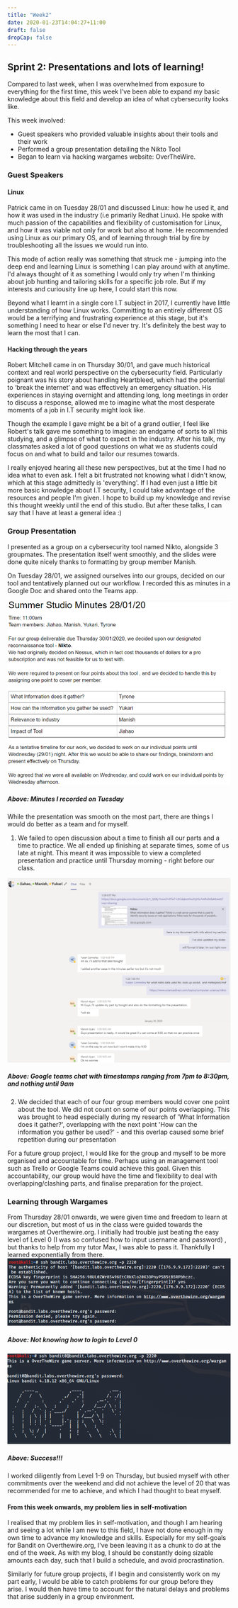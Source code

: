 ```yaml
---
title: "Week2"
date: 2020-01-23T14:04:27+11:00
draft: false
dropCap: false
---
```

## Sprint 2: Presentations and lots of learning!

Compared to last week, when I was overwhelmed from exposure to everything for the first time, this week I’ve been able to expand my basic knowledge about this field and develop an idea of what cybersecurity looks like.

This week involved:
+ Guest speakers who provided valuable insights about their tools and their work
+ Performed a group presentation detailing the Nikto Tool
+ Began to learn via hacking wargames website: OverTheWire.

### Guest Speakers
#### Linux
Patrick came in on Tuesday 28/01 and discussed Linux: how he used it, and how it was used in the industry (i.e primarily Redhat Linux). He spoke with much passion of the capabilities and flexibility of customisation for Linux, and how it was viable not only for work but also at home. He recommended using Linux as our primary OS, and of learning through trial by fire by troubleshooting all the issues we would run into. 

This mode of action really was something that struck me - jumping into the deep end and learning Linux is something I can play around with at anytime. I'd always thought of it as something I would only try when I'm thinking about job hunting and tailoring skills for a specific job role. But if my interests and curiousity line up here, I could start this now.

Beyond what I learnt in a single core I.T subject in 2017, I currently have little understanding of how Linux works. Committing to an entirely different OS would be a terrifying and frustrating experience at this stage, but it's something I need to hear or else I'd never try. It's definitely the best way to learn the most that I can.

#### Hacking through the years
Robert Mitchell came in on Thursday 30/01, and gave much historical context and real world perspective on the cybersecurity field.
Particularly poignant was his story about handling Heartbleed, which had the potential to ‘break the internet’ and was effectively an emergency situation. His experiences in staying overnight and attending long, long meetings in order to discuss a response, allowed me to imagine what the most desperate moments of a job in I.T security might look like.

Though the example I gave might be a bit of a grand outlier, I feel like Robert's talk gave me something to imagine: an endgame of sorts to all this studying, and a glimpse of what to expect in the industry. After his talk, my classmates asked a lot of good questions on what we as students could focus on and what to build and tailor our resumes towards.

I really enjoyed hearing all these new perspectives, but at the time I had no idea what to even ask. I felt a bit frustrated not knowing what I didn't know, which at this stage admittedly is 'everything'. If I had even just a little bit more basic knowledge about I.T security, I could take advantage of the resources and people I'm given. I hope to build up my knowledge and revise this thought weekly until the end of this studio. But after these talks, I can say that I have at least a general idea :)

### Group Presentation
I presented as a group on a cybersecurity tool named Nikto, alongside 3 groupmates. The presentation itself went smoothly, and the slides were done quite nicely thanks to formatting by group member Manish.

On Tuesday 28/01, we assigned ourselves into our groups, decided on our tool and tentatively planned out our workflow. I recorded this as minutes in a Google Doc and shared onto the Teams app.

![alt text](https://raw.githubusercontent.com/friedchicken1/summer-studio/master/data/img/2/minute.png)
##### Above: Minutes I recorded on Tuesday

While the presentation was smooth on the most part, there are things I would do better as a team and for myself.

1. We failed to open discussion about a time to finish all our parts and a time to practice. We all ended up finishing at separate times, some of us late at night. This meant it was impossible to view a completed presentation and practice until Thursday morning - right before our class.

![alt text](https://raw.githubusercontent.com/friedchicken1/summer-studio/master/data/img/2/teams.png)
##### Above: Google teams chat with timestamps ranging from 7pm to 8:30pm, and nothing until 9am

2. We decided that each of our four group members would cover one point about the tool. We did not count on some of our points overlapping. This was brought to head especially during my research of 'What Information does it gather?', overlapping with the next point 'How can the information you gather be used?' - and this overlap caused some brief repetition during our presentation

For a future group project, I would like for the group and myself to be more organised and accountable for time. Perhaps using an management tool such as Trello or Google Teams could achieve this goal. Given this accountability, our group would have the time and flexibility to deal with overlapping/clashing parts, and finalise preparation for the project.


### Learning through Wargames
From Thursday 28/01 onwards, we were given time and freedom to learn at our discretion, but most of us in the class were guided towards the wargames at Overthewire.org. I initially had trouble just beating the easy level of Level 0 (I was so confused how to input username and password) , but thanks to help from my tutor Max, I was able to pass it. Thankfully I learned exponentially from there.
![alt text](https://raw.githubusercontent.com/friedchicken1/summer-studio/master/data/img/2/level%200.png)
##### Above: Not knowing how to login to Level 0
![alt text](https://raw.githubusercontent.com/friedchicken1/summer-studio/master/data/img/2/level%200%20success.png)
##### Above: Success!!!
I worked diligently from Level 1-9 on Thursday, but busied myself with other commitments over the weekend and did not achieve the level of 20 that was recommended for me to achieve, and which I had thought to beat myself. 

#### From this week onwards, my problem lies in self-motivation 
I realised that my problem lies in self-motivation, and though I am hearing and seeing a lot while I am new to this field, I have not done enough in my own time to advance my knowledge and skills. Especially for my self-goals for Bandit on Overthewire.org, I've been leaving it as a chunk to do at the end of the week. As with my blog, I should be constantly doing sizable amounts each day, such that I build a schedule, and avoid procrastination. 

Similarly for future group projects, if I begin and consistently work on my part early, I would be able to catch problems for our group before they arise. I would then have time to account for the natural delays and problems that arise suddenly in a group environment.